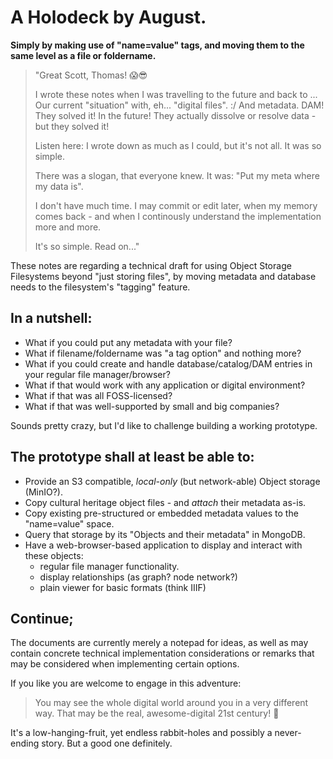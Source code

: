 # A Holodeck by August.

**Simply by making use of "name=value" tags, and moving them to the same level as a file or foldername.**


> "Great Scott, Thomas! 😱️😎️
>
> I wrote these notes when I was travelling to the future and back to ...
> Our current "situation" with, eh... "digital files". :/
> And metadata. DAM!
> They solved it! In the future!
> They actually dissolve or resolve data - but they solved it!
>
> Listen here:
> I wrote down as much as I could, but it's not all.
> It was so simple.
>
> There was a slogan, that everyone knew. It was:
> "Put my meta where my data is".
>
> I don't have much time.
> I may commit or edit later, when my memory comes back - and when I continously understand the implementation more and more.
>
> It's so simple. Read on..."


These notes are regarding a technical draft for using Object Storage
Filesystems beyond "just storing files", by moving metadata and database needs
to the filesystem's "tagging" feature.


## In a nutshell:

  * What if you could put any metadata with your file?
  * What if filename/foldername was "a tag option" and nothing more?
  * What if you could create and handle database/catalog/DAM entries in your regular file manager/browser?
  * What if that would work with any application or digital environment?
  * What if that was all FOSS-licensed?
  * What if that was well-supported by small and big companies?

Sounds pretty crazy, but I'd like to challenge building a working prototype.


## The prototype shall at least be able to:

  * Provide an S3 compatible, *local-only* (but network-able) Object storage (MinIO?).
  * Copy cultural heritage object files - and *attach* their metadata as-is.
  * Copy existing pre-structured or embedded metadata values to the "name=value" space.
  * Query that storage by its "Objects and their metadata" in MongoDB.
  * Have a web-browser-based application to display and interact with these objects:
    * regular file manager functionality.
    * display relationships (as graph? node network?)
    * plain viewer for basic formats (think IIIF)


## Continue;

The documents are currently merely a notepad for ideas, as well as may contain
concrete technical implementation considerations or remarks that may be
considered when implementing certain options.

If you like you are welcome to engage in this adventure:

> You may see the whole digital world around you in a very different way. That may be the real, awesome-digital 21st century! 🌟️

It's a low-hanging-fruit, yet endless rabbit-holes and possibly a never-ending story.
But a good one definitely.
